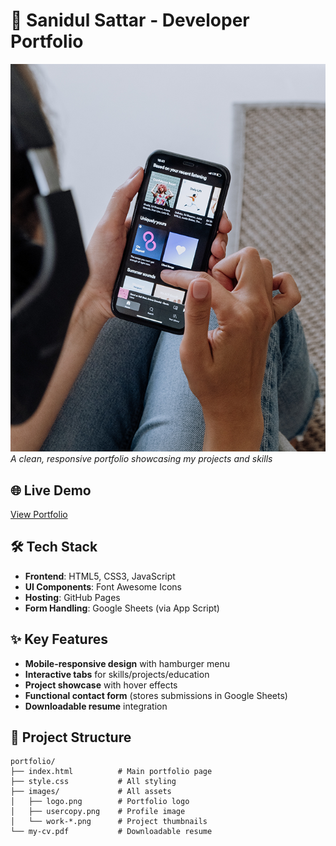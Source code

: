 # 💼 Sanidul Sattar - Developer Portfolio

![Portfolio Screenshot](images/work-2.png)  
*A clean, responsive portfolio showcasing my projects and skills*

## 🌐 Live Demo
[View Portfolio](https://sanidulsattar.github.io/portfolio/)

## 🛠️ Tech Stack
- **Frontend**: HTML5, CSS3, JavaScript
- **UI Components**: Font Awesome Icons
- **Hosting**: GitHub Pages
- **Form Handling**: Google Sheets (via App Script)

## ✨ Key Features
- **Mobile-responsive design** with hamburger menu
- **Interactive tabs** for skills/projects/education
- **Project showcase** with hover effects
- **Functional contact form** (stores submissions in Google Sheets)
- **Downloadable resume** integration

## 📂 Project Structure
```plaintext
portfolio/
├── index.html          # Main portfolio page
├── style.css           # All styling
├── images/             # All assets
│   ├── logo.png        # Portfolio logo
│   ├── usercopy.png    # Profile image
│   └── work-*.png      # Project thumbnails
└── my-cv.pdf           # Downloadable resume
